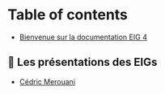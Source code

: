 # Table of contents

* [Bienvenue sur la documentation EIG 4](README.md)

## 🤵 Les présentations des EIGs
* [Cédric Merouani](members/cedric_merouani.md)
